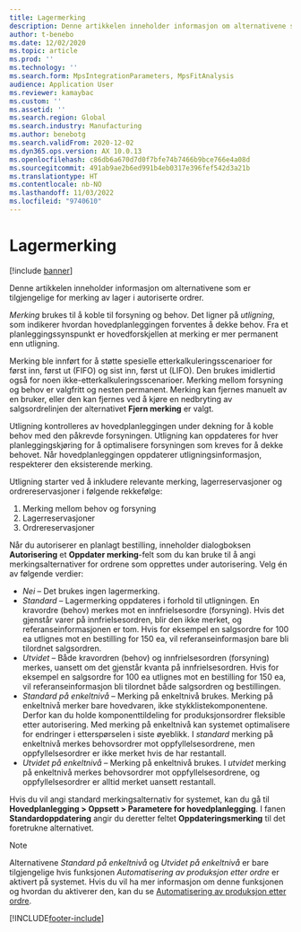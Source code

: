 ```yaml
---
title: Lagermerking
description: Denne artikkelen inneholder informasjon om alternativene som er tilgjengelige for merking av lager i autoriserte ordrer.
author: t-benebo
ms.date: 12/02/2020
ms.topic: article
ms.prod: ''
ms.technology: ''
ms.search.form: MpsIntegrationParameters, MpsFitAnalysis
audience: Application User
ms.reviewer: kamaybac
ms.custom: ''
ms.assetid: ''
ms.search.region: Global
ms.search.industry: Manufacturing
ms.author: benebotg
ms.search.validFrom: 2020-12-02
ms.dyn365.ops.version: AX 10.0.13
ms.openlocfilehash: c86db6a670d7d0f7bfe74b7466b9bce766e4a08d
ms.sourcegitcommit: 491ab9ae2b6ed991b4eb0317e396fef542d3a21b
ms.translationtype: HT
ms.contentlocale: nb-NO
ms.lasthandoff: 11/03/2022
ms.locfileid: "9740610"
---
```

# <a name="inventory-marking"></a>Lagermerking

[!include [banner](../../includes/banner.md)]

Denne artikkelen inneholder informasjon om alternativene som er tilgjengelige for merking av lager i autoriserte ordrer.

*Merking* brukes til å koble til forsyning og behov. Det ligner på *utligning*, som indikerer hvordan hovedplanleggingen forventes å dekke behov. Fra et planleggingssynspunkt er hovedforskjellen at merking er mer permanent enn utligning.

Merking ble innført for å støtte spesielle etterkalkuleringsscenarioer for først inn, først ut (FIFO) og sist inn, først ut (LIFO). Den brukes imidlertid også for noen ikke-etterkalkuleringsscenarioer. Merking mellom forsyning og behov er valgfritt og nesten permanent. Merking kan fjernes manuelt av en bruker, eller den kan fjernes ved å kjøre en nedbryting av salgsordrelinjen der alternativet **Fjern merking** er valgt.

Utligning kontrolleres av hovedplanleggingen under dekning for å koble behov med den påkrevde forsyningen. Utligning kan oppdateres for hver planleggingskjøring for å optimalisere forsyningen som kreves for å dekke behovet. Når hovedplanleggingen oppdaterer utligningsinformasjon, respekterer den eksisterende merking.

Utligning starter ved å inkludere relevante merking, lagerreservasjoner og ordrereservasjoner i følgende rekkefølge:

1. Merking mellom behov og forsyning
1. Lagerreservasjoner
1. Ordrereservasjoner

Når du autoriserer en planlagt bestilling, inneholder dialogboksen **Autorisering** et **Oppdater merking**-felt som du kan bruke til å angi merkingsalternativer for ordrene som opprettes under autorisering. Velg én av følgende verdier:

- *Nei* – Det brukes ingen lagermerking.
- *Standard* – Lagermerking oppdateres i forhold til utligningen. En kravordre (behov) merkes mot en innfrielsesordre (forsyning). Hvis det gjenstår varer på innfrielsesordren, blir den ikke merket, og referanseinformasjonen er tom. Hvis for eksempel en salgsordre for 100 ea utlignes mot en bestilling for 150 ea, vil referanseinformasjon bare bli tilordnet salgsordren.
- *Utvidet* – Både kravordren (behov) og innfrielsesordren (forsyning) merkes, uansett om det gjenstår kvanta på innfrielsesordren. Hvis for eksempel en salgsordre for 100 ea utlignes mot en bestilling for 150 ea, vil referanseinformasjon bli tilordnet både salgsordren og bestillingen.
- *Standard på enkeltnivå* – Merking på enkeltnivå brukes. Merking på enkeltnivå merker bare hovedvaren, ikke stykklistekomponentene. Derfor kan du holde komponenttildeling for produksjonsordrer fleksible etter autorisering. Med merking på enkeltnivå kan systemet optimalisere for endringer i etterspørselen i siste øyeblikk. I *standard* merking på enkeltnivå merkes behovsordrer mot oppfyllelsesordrene, men oppfyllelsesordrer er ikke merket hvis de har restantall.
- *Utvidet på enkeltnivå* – Merking på enkeltnivå brukes. I *utvidet* merking på enkeltnivå merkes behovsordrer mot oppfyllelsesordrene, og oppfyllelsesordrer er alltid merket uansett restantall.

Hvis du vil angi standard merkingsalternativ for systemet, kan du gå til **Hovedplanlegging \> Oppsett \> Parametere for hovedplanlegging**. I fanen **Standardoppdatering** angir du deretter feltet **Oppdateringsmerking** til det foretrukne alternativet.

> [!NOTE]
> Alternativene *Standard på enkeltnivå* og *Utvidet på enkeltnivå* er bare tilgjengelige hvis funksjonen *Automatisering av produksjon etter ordre* er aktivert på systemet. Hvis du vil ha mer informasjon om denne funksjonen og hvordan du aktiverer den, kan du se [Automatisering av produksjon etter ordre](../make-to-order-supply-automation.md).

[!INCLUDE[footer-include](../../../includes/footer-banner.md)]
